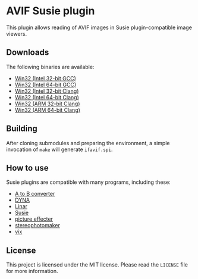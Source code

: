 # AVIF Susie plugin

This plugin allows reading of AVIF images in Susie plugin-compatible image viewers.

## Downloads

The following binaries are available:  
* [Win32 (Intel 32-bit GCC)](https://github.com/uyjulian/ifavif/releases/latest/download/ifavif.intel32.gcc.7z)  
* [Win32 (Intel 64-bit GCC)](https://github.com/uyjulian/ifavif/releases/latest/download/ifavif.intel64.gcc.7z)  
* [Win32 (Intel 32-bit Clang)](https://github.com/uyjulian/ifavif/releases/latest/download/ifavif.intel32.clang.7z)  
* [Win32 (Intel 64-bit Clang)](https://github.com/uyjulian/ifavif/releases/latest/download/ifavif.intel64.clang.7z)  
* [Win32 (ARM 32-bit Clang)](https://github.com/uyjulian/ifavif/releases/latest/download/ifavif.arm32.clang.7z)  
* [Win32 (ARM 64-bit Clang)](https://github.com/uyjulian/ifavif/releases/latest/download/ifavif.arm64.clang.7z)  

## Building

After cloning submodules and preparing the environment, a simple invocation of `make` will generate `ifavif.spi`.  

## How to use

Susie plugins are compatible with many programs, including these:

- [A to B converter](http://www.asahi-net.or.jp/~KH4S-SMZ/spi/abc/index.html)  
- [DYNA](https://hp.vector.co.jp/authors/VA004117/dyna.html)  
- [Linar](http://hp.vector.co.jp/authors/VA015839/)  
- [Susie](http://www.digitalpad.co.jp/~takechin/betasue.html#susie32)  
- [picture effecter](http://www.asahi-net.or.jp/~DS8H-WTNB/software/index.html)  
- [stereophotomaker](http://stereo.jpn.org/eng/stphmkr/)  
- [vix](http://www.forest.impress.co.jp/library/software/vix/)  

## License

This project is licensed under the MIT license. Please read the `LICENSE` file for more information.
